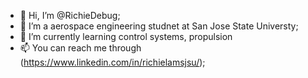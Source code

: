 - 👋 Hi, I’m @RichieDebug;
- 👀 I’m a aerospace engineering studnet at San Jose State Universty;
- 🌱 I’m currently learning control systems, propulsion
- 📫 You can reach me through (https://www.linkedin.com/in/richielamsjsu/);
